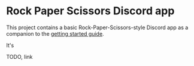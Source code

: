 # Rock Paper Scissors Discord app

This project contains a basic Rock-Paper-Scissors-style Discord app as a companion to the [getting started guide](TODO).

It's

TODO, link
